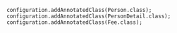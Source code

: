         configuration.addAnnotatedClass(Person.class);
        configuration.addAnnotatedClass(PersonDetail.class);
        configuration.addAnnotatedClass(Fee.class);